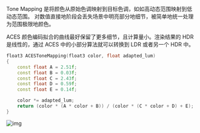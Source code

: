 Tone Mapping 是将颜色从原始色调映射到目标色调，如如高动态范围映射到低动态范围。
对数值直接地阶段会丢失场景中明亮部分地细节，被简单地统一处理为范围极限地颜色。

ACES 颜色编码拟合的曲线最好保留了更多细节，且计算量小。渲染结果的 HDR 是线性的，通过 ACES 中的小部分算法就可以转换到 LDR 或者另一个 HDR 中。
```cpp
float3 ACESToneMapping(float3 color, float adapted_lum)
{
	const float A = 2.51f;
	const float B = 0.03f;
	const float C = 2.43f;
	const float D = 0.59f;
	const float E = 0.14f;

	color *= adapted_lum;
	return (color * (A * color + B)) / (color * (C * color + D) + E);
}
```

![img](0149709ceeb67532d4202a1a450f3584_720w.png)
## 